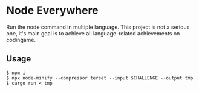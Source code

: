 # Node Everywhere

Run the node command in multiple language. This project is not a serious one, it's main goal is to achieve all language-related achievements on codingame.

## Usage

```console
$ npm i
$ npx node-minify --compressor terset --input $CHALLENGE --output tmp
$ cargo run < tmp
```
